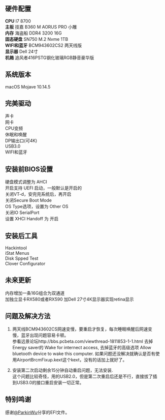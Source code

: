 ## 硬件配置
**CPU** I7 8700  
**主板** 技嘉 B360 M AORUS PRO 小雕  
**内存** 海盗船 DDR4 3200 16G  
**固态硬盘** SN750 M.2 Nvme 1TB  
**WIFI和蓝牙** BCM943602CS2 两天线版  
**显示器** Dell 24寸  
**机箱** 追风者416PSTG钢化玻璃RGB静音豪华版  

## 系统版本
macOS Mojave 10.14.5

## 完美驱动
声卡  
网卡  
CPU变频  
休眠和唤醒  
DP输出口(可4K)  
USB3.0  
WIFI和蓝牙  

## 安装前BIOS设置
硬盘模式调整为 AHCI  
开启支持 UEFI 启动，一般默认是开启的  
关闭VT-d，安完完系统后，再开启  
关闭Secure Boot Mode  
OS Type选项，设置为 Other OS  
关闭IO SerialPort  
设置 XHCI Handoff 为 开启  

## 安装后工具
Hackintool  
iStat Menus  
Disk Spped Test  
Clover Configurator  

## 未来更新
内存增加一条16G组合为双通道  
加独立显卡RX580或者RX590 
加Dell 27寸4K显示器实现retina显示  

## 问题及解决方法
1. 两天线BCM943602CS网速变慢，要重启才恢复，每次睡眠唤醒后网速变慢，蓝牙出现问题容易卡顿。  
参看远景论坛http://bbs.pcbeta.com/viewthread-1811853-1-1.html
去掉Energy saver的 Wake for internect access, 去掉蓝牙的高级选项 Allow bluetooth device to wake this computer.
如果问题还没解决就确认是否有使用AirportBrcmFixup.kext这个kext，没有的话加上就好了。

2. 安装第二次启动剩余15分钟自动重启问题，无法安装.  
这个问题比较奇怪，用的USB2.0，但是第二次重启后还是不行，直接拔了插到USB3.0的接口重启安装一切正常。

## 特别鸣谢
感谢[@ParkinWu](https://github.com/ParkinWu/EFI-B360-AORUS-PRO-HUD630-8700)分享的EFI文件。
